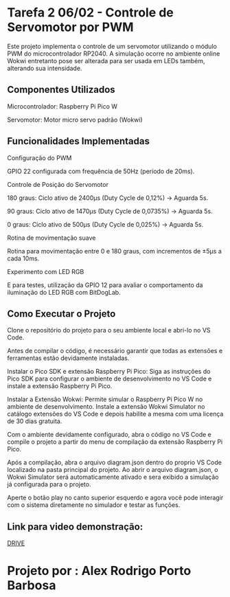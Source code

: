 # Tarefa 2 06/02 - Controle de Servomotor por PWM

Este projeto implementa o controle de um servomotor utilizando o módulo PWM do microcontrolador RP2040. A simulação ocorre no ambiente online Wokwi entretanto pose ser alterada para ser usada em LEDs também, alterando sua intensidade.

## Componentes Utilizados

Microcontrolador: Raspberry Pi Pico W

Servomotor: Motor micro servo padrão (Wokwi)

## Funcionalidades Implementadas

Configuração do PWM

GPIO 22 configurada com frequência de 50Hz (período de 20ms).

Controle de Posição do Servomotor

180 graus: Ciclo ativo de 2400µs (Duty Cycle de 0,12%) → Aguarda 5s.

90 graus: Ciclo ativo de 1470µs (Duty Cycle de 0,0735%) → Aguarda 5s.

0 graus: Ciclo ativo de 500µs (Duty Cycle de 0,025%) → Aguarda 5s.

Rotina de movimentação suave

Rotina para movimentação entre 0 e 180 graus, com incrementos de ±5µs a cada 10ms.

Experimento com LED RGB

E para testes, utilização da GPIO 12 para avaliar o comportamento da iluminação do LED RGB com BitDogLab.

## Como Executar o Projeto

Clone o repositório do projeto para o seu ambiente local e abri-lo no VS Code.

Antes de compilar o código, é necessário garantir que todas as extensões e ferramentas estão devidamente instaladas.

Instalar o Pico SDK e extensão Raspberry Pi Pico: Siga as instruções do Pico SDK para configurar o ambiente de desenvolvimento no VS Code e instale a extensão Raspberry Pi Pico.

Instalar a Extensão Wokwi: Permite simular o Raspberry Pi Pico W no ambiente de desenvolvimento. Instale a extensão Wokwi Simulator no catálogo extensões do VS Code e depois habilite a mesma com uma licença de 30 dias gratuita.

Com o ambiente devidamente configurado, abra o código no VS Code e compile o projeto a partir do menu de compilação da extensão Raspberry Pi Pico.

Após a compilação, abra o arquivo diagram.json dentro do proprio VS Code localizado na pasta principal do projeto. Ao abrir o arquivo diagram.json, o Wokwi Simulator será automaticamente ativado e sera exibido a simulação já configurada para o projeto.

Aperte o botão play no canto superior esquerdo e agora você pode interagir com o sistema diretamente no simulador e testar as funções.

## Link para video demonstração:

[DRIVE](https://drive.google.com/drive/u/4/folders/1TW-0zyrKWxDmwOV1_yGmCA-ZwnncRgmx)

# Projeto por : Alex Rodrigo Porto Barbosa

